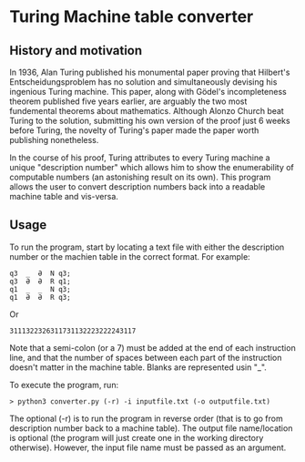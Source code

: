 # Turing Machine table converter

## History and motivation
In 1936, Alan Turing published his monumental paper proving that Hilbert's Entscheidungsproblem has no solution and simultaneously devising his ingenious Turing machine. This paper, along with Gödel's incompleteness theorem published five years earlier, are arguably the two most fundemental theorems about mathematics. Although Alonzo Church beat Turing to the solution, submitting his own version of the proof just 6 weeks before Turing, the novelty of Turing's paper made the paper worth publishing nonetheless. 

In the course of his proof, Turing attributes to every Turing machine a unique "description number" which allows him to show the enumerability of computable numbers (an astonishing result on its own). This program allows the user to convert description numbers back into a readable machine table and vis-versa.

## Usage
To run the program, start by locating a text file with either the description number or the machien table in the correct format. For example:
````
q3  _  Ə  N q3;
q3  Ə  Ə  R q1;
q1  _  _  N q3;
q1  Ə  Ə  R q3;
````
Or
````
3111322326311731132223222243117
````

Note that a semi-colon (or a 7) must be added at the end of each instruction line, and that the number of spaces between each part of the instruction doesn't matter in the machine table. Blanks are represented usin "_".

To execute the program, run:
````
> python3 converter.py (-r) -i inputfile.txt (-o outputfile.txt)
````
The optional (-r) is to run the program in reverse order (that is to go from description number back to a machine table). The output file name/location is optional (the program will just create one in the working directory otherwise). However, the input file name must be passed as an argument. 